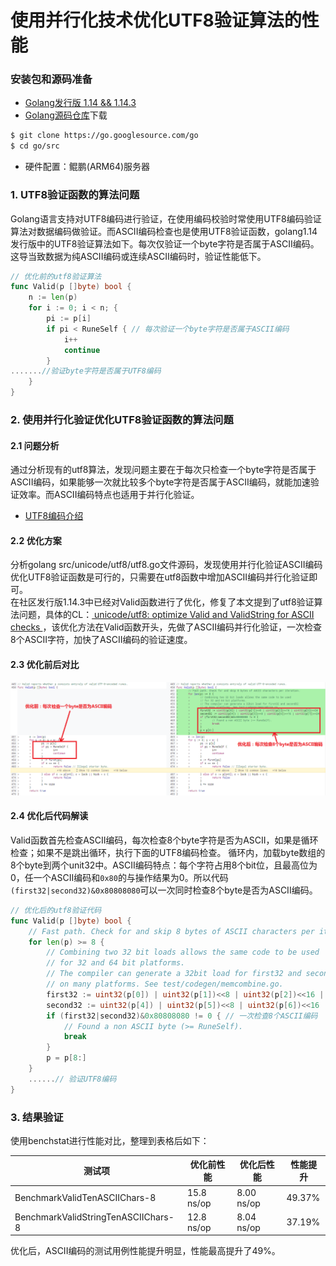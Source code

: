 # 使用并行化技术优化UTF8验证算法的性能
### 安装包和源码准备
- [Golang发行版 1.14 && 1.14.3](https://golang.org/dl/)
- [Golang源码仓库](https://go.googlesource.com/go)下载
```bash
$ git clone https://go.googlesource.com/go
$ cd go/src
```
- 硬件配置：鲲鹏(ARM64)服务器

### 1. UTF8验证函数的算法问题
Golang语言支持对UTF8编码进行验证，在使用编码校验时常使用UTF8编码验证算法对数据编码做验证。而ASCII编码检查也是使用UTF8验证函数，golang1.14发行版中的UTF8验证算法如下。每次仅验证一个byte字符是否属于ASCII编码。这导当致数据为纯ASCII编码或连续ASCII编码时，验证性能低下。
```go 
// 优化前的utf8验证算法
func Valid(p []byte) bool {
	n := len(p)
	for i := 0; i < n; {
		pi := p[i]
		if pi < RuneSelf { // 每次验证一个byte字符是否属于ASCII编码
			i++
			continue
		}
.......//验证byte字符是否属于UTF8编码
    }
}
```
### 2. 使用并行化验证优化UTF8验证函数的算法问题
#### 2.1 问题分析
通过分析现有的utf8算法，发现问题主要在于每次只检查一个byte字符是否属于ASCII编码，如果能够一次就比较多个byte字符是否属于ASCII编码，就能加速验证效率。而ASCII编码特点也适用于并行化验证。
- [UTF8编码介绍](https://zh.wikipedia.org/wiki/UTF-8)
#### 2.2 优化方案
分析golang src/unicode/utf8/utf8.go文件源码，发现使用并行化验证ASCII编码优化UTF8验证函数是可行的，只需要在utf8函数中增加ASCII编码并行化验证即可。  
在社区发行版1.14.3中已经对Valid函数进行了优化，修复了本文提到了utf8验证算法问题，具体的CL：[ unicode/utf8: optimize Valid and ValidString for ASCII checks ](https://go-review.googlesource.com/c/go/+/228823)，该优化方法在Valid函数开头，先做了ASCII编码并行化验证，一次检查8个ASCII字符，加快了ASCII编码的验证速度。
#### 2.3 优化前后对比
![image](images/cl-228823-optCompare.PNG)
#### 2.4 优化后代码解读
Valid函数首先检查ASCII编码，每次检查8个byte字符是否为ASCII，如果是循环检查；如果不是跳出循环，执行下面的UTF8编码检查。
循环内，加载byte数组的8个byte到两个unit32中。ASCII编码特点：每个字符占用8个bit位，且最高位为0，任一个ASCII编码和`0x80`的与操作结果为0。所以代码`(first32|second32)&0x80808080`可以一次同时检查8个byte是否为ASCII编码。
```go
// 优化后的utf8验证代码
func Valid(p []byte) bool {
	// Fast path. Check for and skip 8 bytes of ASCII characters per iteration.
	for len(p) >= 8 {
		// Combining two 32 bit loads allows the same code to be used
		// for 32 and 64 bit platforms.
		// The compiler can generate a 32bit load for first32 and second32
		// on many platforms. See test/codegen/memcombine.go.
		first32 := uint32(p[0]) | uint32(p[1])<<8 | uint32(p[2])<<16 | uint32(p[3])<<24
		second32 := uint32(p[4]) | uint32(p[5])<<8 | uint32(p[6])<<16 | uint32(p[7])<<24
		if (first32|second32)&0x80808080 != 0 { // 一次检查8个ASCII编码
			// Found a non ASCII byte (>= RuneSelf).
			break
		}
		p = p[8:]
	}
	......// 验证UTF8编码
}
```
### 3. 结果验证
使用benchstat进行性能对比，整理到表格后如下： 

测试项|优化前性能|优化后性能|性能提升
---|---|---|---
BenchmarkValidTenASCIIChars-8 | 15.8 ns/op | 8.00 ns/op | 49.37%
BenchmarkValidStringTenASCIIChars-8 | 12.8 ns/op | 8.04 ns/op | 37.19%

优化后，ASCII编码的测试用例性能提升明显，性能最高提升了49%。
   
